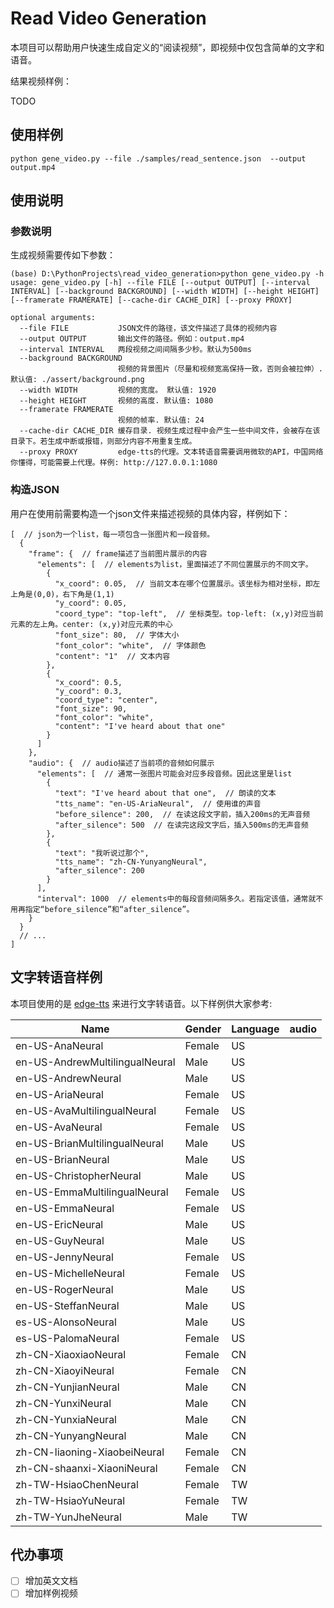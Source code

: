 # Read Video Generation

本项目可以帮助用户快速生成自定义的“阅读视频”，即视频中仅包含简单的文字和语音。

结果视频样例：

TODO

## 使用样例

```shell
python gene_video.py --file ./samples/read_sentence.json  --output output.mp4
```

## 使用说明

### 参数说明

生成视频需要传如下参数：


```
(base) D:\PythonProjects\read_video_generation>python gene_video.py -h
usage: gene_video.py [-h] --file FILE [--output OUTPUT] [--interval INTERVAL] [--background BACKGROUND] [--width WIDTH] [--height HEIGHT] [--framerate FRAMERATE] [--cache-dir CACHE_DIR] [--proxy PROXY]

optional arguments:
  --file FILE           JSON文件的路径，该文件描述了具体的视频内容
  --output OUTPUT       输出文件的路径。例如：output.mp4
  --interval INTERVAL   两段视频之间间隔多少秒。默认为500ms
  --background BACKGROUND
                        视频的背景图片（尽量和视频宽高保持一致，否则会被拉伸）. 默认值: ./assert/background.png
  --width WIDTH         视频的宽度。 默认值: 1920
  --height HEIGHT       视频的高度. 默认值: 1080
  --framerate FRAMERATE
                        视频的帧率. 默认值: 24
  --cache-dir CACHE_DIR 缓存目录. 视频生成过程中会产生一些中间文件，会被存在该目录下。若生成中断或报错，则部分内容不用重复生成。
  --proxy PROXY         edge-tts的代理。文本转语音需要调用微软的API，中国网络你懂得，可能需要上代理。样例: http://127.0.0.1:1080
```

### 构造JSON

用户在使用前需要构造一个json文件来描述视频的具体内容，样例如下：

```json5
[  // json为一个list，每一项包含一张图片和一段音频。
  {
    "frame": {  // frame描述了当前图片展示的内容
      "elements": [  // elements为list，里面描述了不同位置展示的不同文字。
        {
          "x_coord": 0.05,  // 当前文本在哪个位置展示。该坐标为相对坐标，即左上角是(0,0)，右下角是(1,1)
          "y_coord": 0.05,
          "coord_type": "top-left",  // 坐标类型。top-left: (x,y)对应当前元素的左上角。center: (x,y)对应元素的中心
          "font_size": 80,  // 字体大小
          "font_color": "white",  // 字体颜色
          "content": "1"  // 文本内容
        },
        {
          "x_coord": 0.5,
          "y_coord": 0.3,
          "coord_type": "center",
          "font_size": 90,
          "font_color": "white",
          "content": "I've heard about that one"
        }
      ]
    },
    "audio": {  // audio描述了当前项的音频如何展示
      "elements": [  // 通常一张图片可能会对应多段音频。因此这里是list
        {
          "text": "I've heard about that one",  // 朗读的文本
          "tts_name": "en-US-AriaNeural",  // 使用谁的声音
          "before_silence": 200,  // 在读这段文字前，插入200ms的无声音频
          "after_silence": 500  // 在读完这段文字后，插入500ms的无声音频
        },
        {
          "text": "我听说过那个",
          "tts_name": "zh-CN-YunyangNeural",
          "after_silence": 200
        }
      ],
      "interval": 1000  // elements中的每段音频间隔多久。若指定该值，通常就不用再指定“before_silence”和“after_silence”。
    }
  }
  // ...
]
```


## 文字转语音样例

本项目使用的是 [edge-tts](https://github.com/rany2/edge-tts) 来进行文字转语音。以下样例供大家参考:

| Name | Gender | Language | audio |
|---------|-----------|------------|-------|
| en-US-AnaNeural | Female | US | <audio src="https://raw.githubusercontent.com/iioSnail/read_video_generation/main/samples/tts/en-US-AnaNeural.mp3"></audio> |
| en-US-AndrewMultilingualNeural | Male | US | <audio src="https://raw.githubusercontent.com/iioSnail/read_video_generation/main/samples/tts/en-US-AndrewMultilingualNeural.mp3"></audio> |
| en-US-AndrewNeural | Male | US | <audio src="https://raw.githubusercontent.com/iioSnail/read_video_generation/main/samples/tts/en-US-AndrewNeural.mp3"></audio> |
| en-US-AriaNeural | Female | US | <audio src="https://raw.githubusercontent.com/iioSnail/read_video_generation/main/samples/tts/en-US-AriaNeural.mp3"></audio> |
| en-US-AvaMultilingualNeural | Female | US | <audio src="https://raw.githubusercontent.com/iioSnail/read_video_generation/main/samples/tts/en-US-AvaMultilingualNeural.mp3"></audio> |
| en-US-AvaNeural | Female | US | <audio src="https://raw.githubusercontent.com/iioSnail/read_video_generation/main/samples/tts/en-US-AvaNeural.mp3"></audio> |
| en-US-BrianMultilingualNeural | Male | US | <audio src="https://raw.githubusercontent.com/iioSnail/read_video_generation/main/samples/tts/en-US-BrianMultilingualNeural.mp3"></audio> |
| en-US-BrianNeural | Male | US | <audio src="https://raw.githubusercontent.com/iioSnail/read_video_generation/main/samples/tts/en-US-BrianNeural.mp3"></audio> |
| en-US-ChristopherNeural | Male | US | <audio src="https://raw.githubusercontent.com/iioSnail/read_video_generation/main/samples/tts/en-US-ChristopherNeural.mp3"></audio> |
| en-US-EmmaMultilingualNeural | Female | US | <audio src="https://raw.githubusercontent.com/iioSnail/read_video_generation/main/samples/tts/en-US-EmmaMultilingualNeural.mp3"></audio> |
| en-US-EmmaNeural | Female | US | <audio src="https://raw.githubusercontent.com/iioSnail/read_video_generation/main/samples/tts/en-US-EmmaNeural.mp3"></audio> |
| en-US-EricNeural | Male | US | <audio src="https://raw.githubusercontent.com/iioSnail/read_video_generation/main/samples/tts/en-US-EricNeural.mp3"></audio> |
| en-US-GuyNeural | Male | US | <audio src="https://raw.githubusercontent.com/iioSnail/read_video_generation/main/samples/tts/en-US-GuyNeural.mp3"></audio> |
| en-US-JennyNeural | Female | US | <audio src="https://raw.githubusercontent.com/iioSnail/read_video_generation/main/samples/tts/en-US-JennyNeural.mp3"></audio> |
| en-US-MichelleNeural | Female | US | <audio src="https://raw.githubusercontent.com/iioSnail/read_video_generation/main/samples/tts/en-US-MichelleNeural.mp3"></audio> |
| en-US-RogerNeural | Male | US | <audio src="https://raw.githubusercontent.com/iioSnail/read_video_generation/main/samples/tts/en-US-RogerNeural.mp3"></audio> |
| en-US-SteffanNeural | Male | US | <audio src="https://raw.githubusercontent.com/iioSnail/read_video_generation/main/samples/tts/en-US-SteffanNeural.mp3"></audio> |
| es-US-AlonsoNeural | Male | US | <audio src="https://raw.githubusercontent.com/iioSnail/read_video_generation/main/samples/tts/es-US-AlonsoNeural.mp3"></audio> |
| es-US-PalomaNeural | Female | US | <audio src="https://raw.githubusercontent.com/iioSnail/read_video_generation/main/samples/tts/es-US-PalomaNeural.mp3"></audio> |
| zh-CN-XiaoxiaoNeural | Female | CN | <audio src="https://raw.githubusercontent.com/iioSnail/read_video_generation/main/samples/tts/zh-CN-XiaoxiaoNeural.mp3"></audio> |
| zh-CN-XiaoyiNeural | Female | CN | <audio src="https://raw.githubusercontent.com/iioSnail/read_video_generation/main/samples/tts/zh-CN-XiaoyiNeural.mp3"></audio> |
| zh-CN-YunjianNeural | Male | CN | <audio src="https://raw.githubusercontent.com/iioSnail/read_video_generation/main/samples/tts/zh-CN-YunjianNeural.mp3"></audio> |
| zh-CN-YunxiNeural | Male | CN | <audio src="https://raw.githubusercontent.com/iioSnail/read_video_generation/main/samples/tts/zh-CN-YunxiNeural.mp3"></audio> |
| zh-CN-YunxiaNeural | Male | CN | <audio src="https://raw.githubusercontent.com/iioSnail/read_video_generation/main/samples/tts/zh-CN-YunxiaNeural.mp3"></audio> |
| zh-CN-YunyangNeural | Male | CN | <audio src="https://raw.githubusercontent.com/iioSnail/read_video_generation/main/samples/tts/zh-CN-YunyangNeural.mp3"></audio> |
| zh-CN-liaoning-XiaobeiNeural | Female | CN | <audio src="https://raw.githubusercontent.com/iioSnail/read_video_generation/main/samples/tts/zh-CN-liaoning.mp3"></audio> |
| zh-CN-shaanxi-XiaoniNeural | Female | CN | <audio src="https://raw.githubusercontent.com/iioSnail/read_video_generation/main/samples/tts/zh-CN-shaanxi.mp3"></audio> |
| zh-TW-HsiaoChenNeural | Female | TW | <audio src="https://raw.githubusercontent.com/iioSnail/read_video_generation/main/samples/tts/zh-TW-HsiaoChenNeural.mp3"></audio> |
| zh-TW-HsiaoYuNeural | Female | TW | <audio src="https://raw.githubusercontent.com/iioSnail/read_video_generation/main/samples/tts/zh-TW-HsiaoYuNeural.mp3"></audio> |
| zh-TW-YunJheNeural | Male | TW | <audio src="https://raw.githubusercontent.com/iioSnail/read_video_generation/main/samples/tts/zh-TW-YunJheNeural.mp3"></audio>

## 代办事项

- [ ] 增加英文文档
- [ ] 增加样例视频
